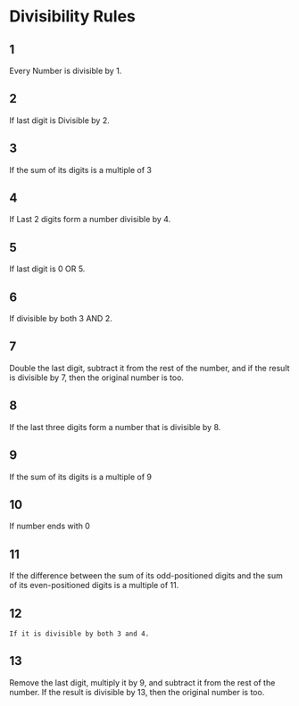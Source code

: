 # Divisibility Rules

## 1
   Every Number is divisible by 1.

   
## 2
   If last digit is Divisible by 2.


## 3 
   If the sum of its digits is a multiple of 3 


## 4
   If Last 2 digits form a number divisible by 4.


## 5
   If last digit is 0 OR 5.


## 6
   If divisible by both 3 AND 2.


## 7
   Double the last digit, subtract it from the rest of the number, and if the result is divisible by 7, then the original number is too. 


## 8
   If the last three digits form a number that is divisible by 8.


## 9
   If the sum of its digits is a multiple of 9


## 10
   If number ends with 0


## 11
   If the difference between the sum of its odd-positioned digits and the sum of its even-positioned digits is a multiple of 11.


## 12
    If it is divisible by both 3 and 4.


## 13
   Remove the last digit, multiply it by 9, and subtract it from the rest of the number. If the result is divisible by 13, then the original number is too.